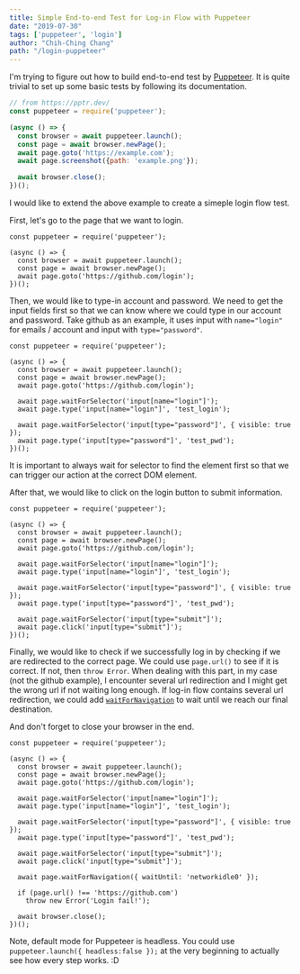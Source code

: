 ```yaml
---
title: Simple End-to-end Test for Log-in Flow with Puppeteer
date: "2019-07-30"
tags: ['puppeteer', 'login']
author: "Chih-Ching Chang"
path: "/login-puppeteer"
---
```


I'm trying to figure out how to build end-to-end test by [Puppeteer](https://pptr.dev/).
It is quite trivial to set up some basic tests by following its documentation.

```javascript
// from https://pptr.dev/
const puppeteer = require('puppeteer');

(async () => {
  const browser = await puppeteer.launch();
  const page = await browser.newPage();
  await page.goto('https://example.com');
  await page.screenshot({path: 'example.png'});

  await browser.close();
})();
```

I would like to extend the above example to create a simeple login flow test.

First, let's go to the page that we want to login.

```javascript{6}
const puppeteer = require('puppeteer');

(async () => {
  const browser = await puppeteer.launch();
  const page = await browser.newPage();
  await page.goto('https://github.com/login');
})();
```

Then, we would like to type-in account and password. We need to get the input fields first so that we can know where we could type in our account and password. Take github as an example, it uses input with `name="login"` for emails / account and input with `type="password"`.

```javascript{8-12}
const puppeteer = require('puppeteer');

(async () => {
  const browser = await puppeteer.launch();
  const page = await browser.newPage();
  await page.goto('https://github.com/login');

  await page.waitForSelector('input[name="login"]');
  await page.type('input[name="login"]', 'test_login');

  await page.waitForSelector('input[type="password"]', { visible: true });
  await page.type('input[type="password"]', 'test_pwd');
})();
```

It is important to always wait for selector to find the element first so that we can trigger our action at the correct DOM element.

After that, we would like to click on the login button to submit information.

```javascript{14-15}
const puppeteer = require('puppeteer');

(async () => {
  const browser = await puppeteer.launch();
  const page = await browser.newPage();
  await page.goto('https://github.com/login');

  await page.waitForSelector('input[name="login"]');
  await page.type('input[name="login"]', 'test_login');

  await page.waitForSelector('input[type="password"]', { visible: true });
  await page.type('input[type="password"]', 'test_pwd');

  await page.waitForSelector('input[type="submit"]');
  await page.click('input[type="submit"]');
})();
```

Finally, we would like to check if we successfully log in by checking if we are redirected to the correct page.
We could use `page.url()` to see if it is correct. If not, then `throw Error`.
When dealing with this part, in my case (not the github example), I encounter several url redirection and I might get the wrong url if not waiting long enough.
If log-in flow contains several url redirection, we could add [`waitForNavigation`](https://github.com/GoogleChrome/puppeteer/blob/master/docs/api.md#pagewaitfornavigationoptions) to wait until we reach our final destination. 

And don't forget to close your browser in the end.

```javascript{17-22}
const puppeteer = require('puppeteer');

(async () => {
  const browser = await puppeteer.launch();
  const page = await browser.newPage();
  await page.goto('https://github.com/login');

  await page.waitForSelector('input[name="login"]');
  await page.type('input[name="login"]', 'test_login');

  await page.waitForSelector('input[type="password"]', { visible: true });
  await page.type('input[type="password"]', 'test_pwd');

  await page.waitForSelector('input[type="submit"]');
  await page.click('input[type="submit"]');

  await page.waitForNavigation({ waitUntil: 'networkidle0' });

  if (page.url() !== 'https://github.com')
    throw new Error('Login fail!');

  await browser.close();
})();
```

Note, default mode for Puppeteer is headless. You could use `puppeteer.launch({ headless:false });` at the very beginning to actually see how every step works. :D